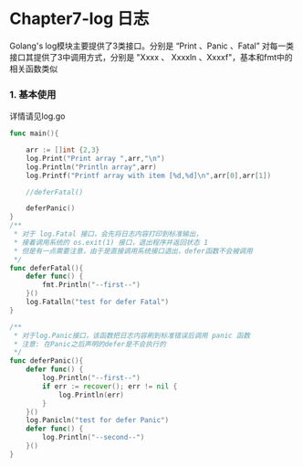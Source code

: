 # Chapter7-log 日志

Golang's log模块主要提供了3类接口。分别是 “Print 、Panic 、Fatal”
对每一类接口其提供了3中调用方式，分别是 "Xxxx 、 Xxxxln 、Xxxxf"，基本和fmt中的相关函数类似
### 1. 基本使用
详情请见log.go
````go
func main(){

	arr := []int {2,3}
	log.Print("Print array ",arr,"\n")
	log.Println("Println array",arr)
	log.Printf("Printf array with item [%d,%d]\n",arr[0],arr[1])

	//deferFatal()

	deferPanic()
}
/**
 * 对于 log.Fatal 接口，会先将日志内容打印到标准输出，
 * 接着调用系统的 os.exit(1) 接口，退出程序并返回状态 1
 * 但是有一点需要注意，由于是直接调用系统接口退出，defer函数不会被调用
 */
func deferFatal(){
	defer func() {
		fmt.Println("--first--")
	}()
	log.Fatalln("test for defer Fatal")
}

/**
 * 对于log.Panic接口，该函数把日志内容刷到标准错误后调用 panic 函数
 * 注意: 在Panic之后声明的defer是不会执行的
 */
func deferPanic(){
	defer func() {
		log.Println("--first--")
		if err := recover(); err != nil {
			log.Println(err)
		}
	}()
	log.Panicln("test for defer Panic")
	defer func() {
		log.Println("--second--")
	}()
}
````

